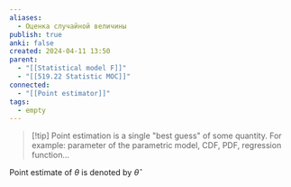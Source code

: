 ```yaml
---
aliases:
  - Оценка случайной величины
publish: true
anki: false
created: 2024-04-11 13:50
parent:
  - "[[Statistical model F]]"
  - "[[519.22 Statistic MOC]]"
connected:
  - "[[Point estimator]]"
tags:
  - empty
---
```


> [!tip] Point estimation 
is a single "best guess" of some quantity. For example: parameter of the parametric model, CDF, PDF, regression function...

Point estimate of $\theta$ is denoted by $\hat{\theta}$
